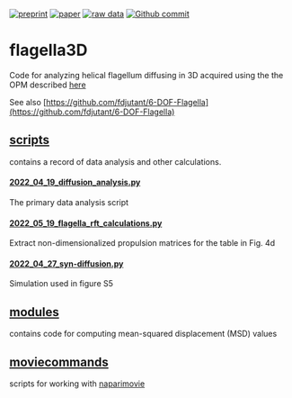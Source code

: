 [![preprint](https://img.shields.io/badge/preprint-bioRxiv-blue.svg)]()
[![paper](https://img.shields.io/badge/paper-journal%20name-blue.svg)]()
[![raw data](https://img.shields.io/badge/raw%20data-zenodo-blue.svg)](https://doi.org/10.5281/zenodo.6562089)
[![Github commit](https://img.shields.io/github/last-commit/QI2lab/mcSIM)](https://github.com/fdjutant/flagella3D)

# flagella3D
Code for analyzing helical flagellum diffusing in 3D acquired using the the OPM described [here](https://github.com/QI2lab/OPM)

See also [https://github.com/fdjutant/6-DOF-Flagella](https://github.com/fdjutant/6-DOF-Flagella)

## [scripts](scripts)
contains a record of data analysis and other calculations. 

#### [2022_04_19_diffusion_analysis.py](2022_04_19_diffusion_analysis.py)
The primary data analysis script

#### [2022_05_19_flagella_rft_calculations.py](2022_05_19_flagella_rft_calculations.py)
Extract non-dimensionalized propulsion matrices for the table in Fig. 4d

#### [2022_04_27_syn-diffusion.py](2022_04_27_syn-diffusion.py)
Simulation used in figure S5

## [modules](modules)
contains code for computing mean-squared displacement (MSD) values

## [moviecommands](moviecommands)
scripts for working with [naparimovie](https://github.com/guiwitz/naparimovie)
